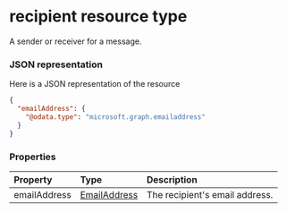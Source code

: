 # recipient resource type

A sender or receiver for a message.

### JSON representation

Here is a JSON representation of the resource

<!-- {
  "blockType": "resource",
  "optionalProperties": [

  ],
  "@odata.type": "microsoft.graph.recipient"
}-->

```json
{
  "emailAddress": {
    "@odata.type": "microsoft.graph.emailaddress"
  }
}

```
### Properties
| Property	   | Type	|Description|
|:---------------|:--------|:----------|
|emailAddress|[EmailAddress](emailaddress.md)|The recipient's email address.|

<!-- uuid: 8fcb5dbc-d5aa-4681-8e31-b001d5168d79
2015-10-25 14:57:30 UTC -->
<!-- {
  "type": "#page.annotation",
  "description": "recipient resource",
  "keywords": "",
  "section": "documentation",
  "tocPath": ""
}-->